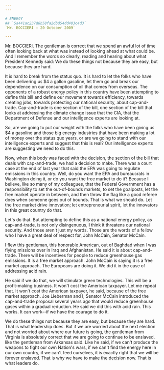 ```yaml
---
---

# ENERGY
## `5a441ac237d8b58fa2dbd54dd483c4d3`
`Mr. BOCCIERI — 20 October 2009`

---
```



Mr. BOCCIERI. The gentleman is correct that we spend an awful lot of 
time often looking back at what was instead of looking ahead at what 
could be. And I remember the words so clearly, reading and hearing 
about what President Kennedy said: We do these things not because they 
are easy, but because they are hard.

It is hard to break from the status quo. It is hard to let the folks 
who have been delivering us $4 a gallon gasoline, let them go and break 
our dependence on our consumption of oil that comes from overseas. The 
opponents of a robust energy policy in this country have been 
attempting to define this bill and define our movement towards 
efficiency, towards creating jobs, towards protecting our national 
security, about cap-and-trade. Cap-and-trade is one section of the 
bill, one section of the bill that looks at addressing the climate 
change issue that the CIA, that the Department of Defense and our 
intelligence experts are looking at.

So, are we going to put our weight with the folks who have been 
giving us $4 a gasoline and those big energy industries that have been 
making a lot of money over the status quo years, or are we going to 
stand with our intelligence experts and suggest that this is real? Our 
intelligence experts are suggesting we need to do this.

Now, when this body was faced with the decision, the section of the 
bill that deals with cap-and-trade, we had a decision to make. There 
was a court case at the end of last year that said the EPA was going to 
regulate emissions in this country. Well, do you want the EPA and 
bureaucrats in Washington doing it, or do you want the free market to 
do it? Because I believe, like so many of my colleagues, that the 
Federal Government has a responsibility to set the out-of-bounds 
markets, to set the goalposts, let the free market operate in between, 
and then throw the flag like a good referee does when someone goes out 
of bounds. That is what we should do. Let the free market drive 
innovation; let entrepreneurial spirit, let the innovators in this 
great country do that.

Let's do that. But attempting to define this as a national energy 
policy, as cap-and-trade, is not only disingenuous, I think it 
threatens our national security. And those aren't just my words. Those 
are the words of a fellow who I have a great deal of respect for, John 
McCain, Senator McCain.

I flew this gentleman, this honorable American, out of Baghdad when I 
was flying missions over in Iraq and Afghanistan. He said it is about 
cap-and-trade. There will be incentives for people to reduce greenhouse 
gas emissions. It is a free market approach. John McCain is saying it 
is a free market approach. The Europeans are doing it. We did it in the 
case of addressing acid rain.

He said if we do that, we will stimulate green technologies. This 
will be a profit-making business. It won't cost the American taxpayer. 
Let me repeat that. It won't cost the American taxpayer, he said, 
because of the free market approach. Joe Lieberman and I, 
Senator McCain introduced the cap-and-trade proposal several years ago 
that would reduce greenhouse gases within a gradual reduction. He said 
we did this with acid rain. This works. It can work--if we have the 
courage to do it.


We do these things not because they are easy, but because they are 
hard. That is what leadership does. But if we are worried about the 
next election and not worried about where our future is going, the 
gentleman from Virginia is absolutely correct that we are going to 
continue to be enslaved, like the gentleman from Arkansas said. Like he 
said, if we can't produce the weapons to fight our own Nation's wars, 
if we can't find the energy here in our own country, if we can't feed 
ourselves, it is exactly right that we will be forever enslaved. That 
is why we have to make the decision now. That is what leaders do.